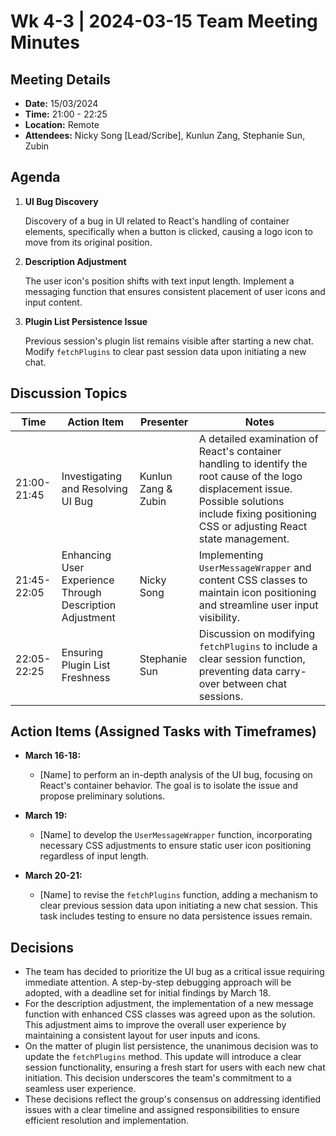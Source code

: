 # Wk 4-3 | 2024-03-15 Team Meeting Minutes

## Meeting Details
- **Date:** 15/03/2024
- **Time:** 21:00 - 22:25
- **Location:** Remote
- **Attendees:** Nicky Song [Lead/Scribe], Kunlun Zang, Stephanie Sun, Zubin

## Agenda

1. **UI Bug Discovery**
   
   Discovery of a bug in UI related to React's handling of container elements, specifically when a button is clicked, causing a logo icon to move from its original position.

2. **Description Adjustment**

   The user icon's position shifts with text input length. Implement a messaging function that ensures consistent placement of user icons and input content.

3. **Plugin List Persistence Issue**

   Previous session's plugin list remains visible after starting a new chat. Modify `fetchPlugins` to clear past session data upon initiating a new chat.

## Discussion Topics

| Time        | Action Item                                              | Presenter           | Notes                                                        |
| ----------- | -------------------------------------------------------- | ------------------- | ------------------------------------------------------------ |
| 21:00-21:45 | Investigating and Resolving UI Bug                       | Kunlun Zang & Zubin | A detailed examination of React's container handling to identify the root cause of the logo displacement issue. Possible solutions include fixing positioning CSS or adjusting React state management. |
| 21:45-22:05 | Enhancing User Experience Through Description Adjustment | Nicky Song          | Implementing `UserMessageWrapper` and content CSS classes to maintain icon positioning and streamline user input visibility. |
| 22:05-22:25 | Ensuring Plugin List Freshness                           | Stephanie Sun       | Discussion on modifying `fetchPlugins` to include a clear session function, preventing data carry-over between chat sessions. |

## Action Items (Assigned Tasks with Timeframes)

- **March 16-18:**
  - [Name] to perform an in-depth analysis of the UI bug, focusing on React's container behavior. The goal is to isolate the issue and propose preliminary solutions.

- **March 19:**
  - [Name] to develop the `UserMessageWrapper` function, incorporating necessary CSS adjustments to ensure static user icon positioning regardless of input length.

- **March 20-21:**
  - [Name] to revise the `fetchPlugins` function, adding a mechanism to clear previous session data upon initiating a new chat session. This task includes testing to ensure no data persistence issues remain.

## Decisions

- The team has decided to prioritize the UI bug as a critical issue requiring immediate attention. A step-by-step debugging approach will be adopted, with a deadline set for initial findings by March 18.
- For the description adjustment, the implementation of a new message function with enhanced CSS classes was agreed upon as the solution. This adjustment aims to improve the overall user experience by maintaining a consistent layout for user inputs and icons.
- On the matter of plugin list persistence, the unanimous decision was to update the `fetchPlugins` method. This update will introduce a clear session functionality, ensuring a fresh start for users with each new chat initiation. This decision underscores the team's commitment to a seamless user experience.
- These decisions reflect the group's consensus on addressing identified issues with a clear timeline and assigned responsibilities to ensure efficient resolution and implementation.
